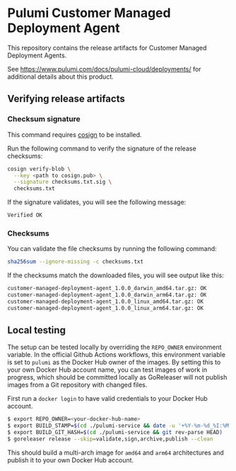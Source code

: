 # Pulumi Customer Managed Deployment Agent

This repository contains the release artifacts for Customer Managed Deployment Agents.

See https://www.pulumi.com/docs/pulumi-cloud/deployments/ for additional details about this product.

## Verifying release artifacts

### Checksum signature

This command requires [cosign](https://docs.sigstore.dev/system_config/installation/) to be installed.

Run the following command to verify the signature of the release checksums:

```bash
cosign verify-blob \
  --key <path to cosign.pub> \
  --signature checksums.txt.sig \
  checksums.txt
```

If the signature validates, you will see the following message:

```bash
Verified OK
```

### Checksums

You can validate the file checksums by running the following command:

```bash
sha256sum --ignore-missing -c checksums.txt
```

If the checksums match the downloaded files, you will see output like this:

```bash
customer-managed-deployment-agent_1.0.0_darwin_amd64.tar.gz: OK
customer-managed-deployment-agent_1.0.0_darwin_arm64.tar.gz: OK
customer-managed-deployment-agent_1.0.0_linux_amd64.tar.gz: OK
customer-managed-deployment-agent_1.0.0_linux_arm64.tar.gz: OK
```

## Local testing

The setup can be tested locally by overriding the `REPO_OWNER` environment variable. In the official Github Actions
workflows, this environment variable is set to `pulumi` as the Docker Hub owner of the images. By setting this
to your own Docker Hub account name, you can test images of work in progress, which should be committed locally as
GoReleaser will not publish images from a Git repository with changed files.

First run a `docker login` to have valid credentials to your Docker Hub account.

```sh
$ export REPO_OWNER=<your-docker-hub-name>
$ export BUILD_STAMP=$(cd ./pulumi-service && date -u '+%Y-%m-%d_%I:%M:%S%p')
$ export BUILD_GIT_HASH=$(cd ./pulumi-service && git rev-parse HEAD)
$ goreleaser release --skip=validate,sign,archive,publish --clean
```

This should build a multi-arch image for `amd64` and `arm64` architectures and publish it to your own Docker Hub account.
